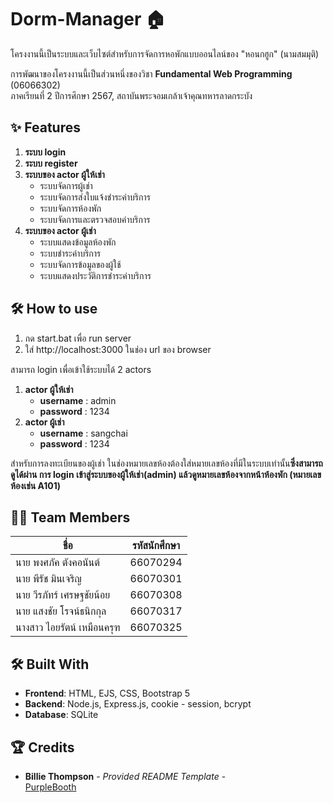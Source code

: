 # Dorm-Manager 🏠

โครงงานนี้เป็นระบบและเว็บไซต์สำหรับการจัดการหอพักแบบออนไลน์ของ "หอนกฮูก" (นามสมมุติ)  

การพัฒนาของโครงงานนี้เป็นส่วนหนึ่งของวิชา **Fundamental Web Programming** (06066302)  
ภาคเรียนที่ 2 ปีการศึกษา 2567, สถาบันพระจอมเกล้าเจ้าคุณทหารลาดกระบัง  


## ✨ Features
1. **ระบบ login**
2. **ระบบ register**
3. **ระบบของ actor ผู้ให้เช่า**  
   - ระบบจัดการผู้เช่า
   - ระบบจัดการส่งใบแจ้งชำระค่าบริการ
   - ระบบจัดการห้องพัก
   - ระบบจัดการและตรวจสอบค่าบริการ
4. **ระบบของ actor ผู้เช่า**
   - ระบบแสดงข้อมูลห้องพัก
   - ระบบชำระค่าบริการ
   - ระบบจัดการข้อมูลของผู้ใช้
   - ระบบแสดงประวัติการชำระค่าบริการ

  
## 🛠️ How to use
1. กด start.bat เพื่อ run server
2. ใส่ http://localhost:3000 ในช่อง url ของ browser

สามารถ login เพื่อเข้าใช้ระบบได้ 2 actors
1. **actor ผู้ให้เช่า**  
   - **username** : admin  
   - **password** : 1234  
2. **actor ผู้เช่า**  
   - **username** : sangchai  
   - **password** : 1234

สำหรับการลงทะเบียนของผู้เช่า ในช่องหมายเลขห้องต้องใส่หมายเลขห้องที่มีในระบบเท่านั้น**ซึ่งสามารถดูได้ผ่าน การ login เข้าสู่ระบบของผู้ให้เช่า(admin) แล้วดูหมายเลขห้องจากหน้าห้องพัก (หมายเลขห้องเช่น A101)**


## 👨‍💻 Team Members
| ชื่อ | รหัสนักศึกษา |
|------|------------|
| นาย พงศภัค ตังคอนันต์ | 66070294 |
| นาย พีรัช มินเจริญ | 66070301 |
| นาย วีรภัทร์ เศรษฐชัยน้อย | 66070308 |
| นาย แสงชัย โรจน์ธนิกกุล | 66070317 |
| นางสาว ไอยรัตน์ เหมือนครุฑ | 66070325 |


## 🛠️ Built With
- **Frontend**: HTML, EJS, CSS, Bootstrap 5
- **Backend**: Node.js, Express.js, cookie - session, bcrypt
- **Database**: SQLite


## 🏆 Credits
- **Billie Thompson** - *Provided README Template* -  
  [PurpleBooth](https://github.com/PurpleBooth)


